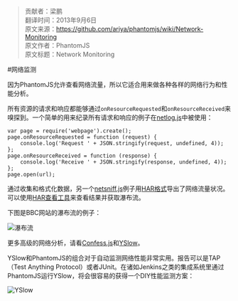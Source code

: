 > 贡献者：梁鹏  
> 翻译时间：2013年9月6日  
> 原文来源：https://github.com/ariya/phantomjs/wiki/Network-Monitoring  
> 原文作者：PhantomJS  
> 原文标题：Network Monitoring  

#网络监测

因为PhantomJS允许查看网络流量，所以它适合用来做各种各样的网络行为和性能分析。

所有资源的请求和响应都能够通过`onResourceRequested`和`onResourceReceived`来嗅探到。一个简单的用来纪录所有请求和响应的例子在[netlog.js](https://github.com/ariya/phantomjs/blob/master/examples/netlog.js)中被使用：

```
var page = require('webpage').create();
page.onResourceRequested = function (request) {
    console.log('Request ' + JSON.stringify(request, undefined, 4));
};
page.onResourceReceived = function (response) {
    console.log('Receive ' + JSON.stringify(response, undefined, 4));
};
page.open(url);
```

通过收集和格式化数据，另一个[netsniff.js](https://github.com/ariya/phantomjs/blob/master/examples/netsniff.js)例子用[HAR格式](http://www.softwareishard.com/blog/har-12-spec)导出了网络流量状况。可以使用[HAR查看工具](http://www.softwareishard.com/blog/har-viewer)来查看结果并获取瀑布流。

下图是BBC网站的瀑布流的例子：

![瀑布流](https://lh6.googleusercontent.com/-xoooH5EB6EE/TgnyJ3r9sRI/AAAAAAAAB98/wYJ_VoWED34/s640/bbc-har.png)

更多高级的网络分析，请看[Confess.js](https://github.com/jamesgpearce/confess)和[YSlow](http://yslow.org/)。

YSlow和PhantomJS的组合对于自动监测网络性能非常实用。报告可以是TAP（Test Anything Protocol）或者JUnit。在诸如Jenkins之类的集成系统里通过PhantomJS运行YSlow，将会很容易的获得一个DIY性能监测方案：

![YSlow](https://a248.e.akamai.net/camo.github.com/81a6855c69c5baeb8020e2873069d733543fda66/687474703a2f2f692e696d6775722e636f6d2f30766a7a512e706e67)
